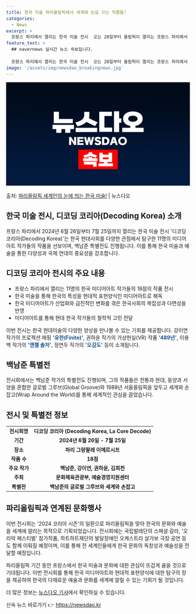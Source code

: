 ```yaml
---
title: 한국 미술 파리올림픽에서 세계에 눈길 끄는 작품들!
categories:
  - News
excerpt: >
  프랑스 파리에서 열리는 한국 미술 전시  오는 26일부터 올림픽이 열리는 프랑스 파리에서 전 세계인에게 한국…
feature_text: >
  ## navernews 실시간 뉴스 속보입니다.

  프랑스 파리에서 열리는 한국 미술 전시  오는 26일부터 올림픽이 열리는 프랑스 파리에서 전 세계인에게 한국…
image: '/assets/img/newsdao_breakingnews.jpg'
---
```


![뉴스다오 속보](/assets/img/newsdao_breakingnews.jpg)

<p>출처: <a href="https://newsdao.kr/4725" rel="dofollow">파리올림픽 세계인의 눈에 띄는 한국 미술!</a> | 뉴스다오</p>

<h2 data-ke-size="size26">한국 미술 전시, 디코딩 코리아(Decoding Korea) 소개</h2>

<p data-ke-size="size16">프랑스 파리에서 2024년 6월 26일부터 7월 25일까지 열리는 한국 미술 전시 '디코딩 코리아(Decoding Korea)'는 한국 현대사회를 다양한 관점에서 탐구한 11명의 미디어아트 작가들의 작품을 선보이며, 백남준 특별전도 진행됩니다. 이를 통해 한국 미술과 예술을 통한 다양성과 국제 연대의 중요성을 강조합니다.</p>

<h2 data-ke-size="size26">디코딩 코리아 전시의 주요 내용</h2>

<ul>
<li>프랑스 파리에서 열리는 11명의 한국 미디어아트 작가들의 18점의 작품 전시</li>
<li>한국 미술을 통해 한국의 특성을 현대적 표현양식인 미디어아트로 해독</li>
<li>한국 미디어아트가 산업화와 급진적인 변화를 겪은 한국사회의 복잡성과 다면성을 반영</li>
<li>미디어아트를 통해 현대 한국 작가들의 철학적 고민 전달</li>
</ul>

<p data-ke-size="size16">이번 전시는 한국 현대미술의 다양한 양상을 만나볼 수 있는 기회를 제공합니다. 강이연 작가의 프로젝션 매핑 <b><span style="color: #1a5490;">'유한(Finite)'</span></b>, 권하윤 작가의 가상현실(VR) 작품 <b><span style="color: #1a5490;">'489년'</span></b>, 이용백 작가의 <b><span style="color: #1a5490;">'엔젤 솔저'</span></b>, 정연두 작가의 <b><span style="color: #1a5490;">'오감도'</span></b> 등이 소개됩니다.</p>

<h2 data-ke-size="size26">백남준 특별전</h2>

<p data-ke-size="size16">전시회에서는 백남준 작가의 특별전도 진행되며, 그의 작품들은 전통과 현대, 동양과 서양을 혼합한 글로벌 그루브(Global Groove)와 1988년 서울올림픽을 앞두고 세계와 손잡고(Wrap Around the World)를 통해 세계적인 관심을 끌었습니다.</p>

<h2 data-ke-size="size26">전시 및 특별전 정보</h2>

<table>
<tbody>
<tr>
<td style="text-align: center; height: 17px;"><b>전시회명</b></td>
<td style="text-align: center; height: 17px;"><b>디코딩 코리아 (Decoding Korea, La Core Decode)</b></td>
</tr>
<tr>
<td style="text-align: center; height: 17px;"><b>기간</b></td>
<td style="text-align: center; height: 17px;"><b>2024년 6월 26일 - 7월 25일</b></td>
</tr>
<tr>
<td style="text-align: center; height: 17px;"><b>장소</b></td>
<td style="text-align: center; height: 17px;"><b>파리 그랑팔레 이메르시프</b></td>
</tr>
<tr>
<td style="text-align: center; height: 17px;"><b>작품 수</b></td>
<td style="text-align: center; height: 17px;"><b>18점</b></td>
</tr>
<tr>
<td style="text-align: center; height: 17px;"><b>주요 작가</b></td>
<td style="text-align: center; height: 17px;"><b>백남준, 강이연, 권하윤, 김희천</b></td>
</tr>
<tr>
<td style="text-align: center; height: 17px;"><b>주최</b></td>
<td style="text-align: center; height: 17px;"><b>문화체육관광부, 예술경영지원센터</b></td>
</tr>
<tr>
<td style="text-align: center; height: 17px;"><b>특별전</b></td>
<td style="text-align: center; height: 17px;"><b>백남준의 글로벌 그루브와 세계와 손잡고</b></td>
</tr>
</tbody>
</table>

<h2 data-ke-size="size26">파리올림픽과 연계된 문화행사</h2>

<p data-ke-size="size16">이번 전시회는 '2024 코리아 시즌'의 일환으로 파리올림픽을 맞아 한국의 문화와 예술을 세계에 알리는 목적으로 기획되었습니다. 전시회에는 국립발레단의 스페셜 갈라, '오리악 페스티벌' 참가작품, 하트하트재단의 발달장애인 오케스트라 살가보 극장 공연 등도 함께 이뤄질 예정이며, 이를 통해 전 세계인들에게 한국 문화의 독창성과 예술성을 전달할 예정입니다.</p>

<p data-ke-size="size16">파리올림픽 기간 동안 프랑스에서 한국 미술과 문화에 대한 관심이 뜨겁게 끓을 것으로 기대됩니다. 이번 전시회를 통해 한국 미디어아트와 현대적 표현양식에 대한 탐구의 장을 제공하여 한국의 다채로운 예술과 문화를 세계에 알릴 수 있는 기회가 될 것입니다.</p>

<p data-ke-size="size16">더 많은 정보는 <a href="https://newsdao.kr/4725">뉴스다오 기사</a>에서 확인하실 수 있습니다.</p> 

신속 뉴스 바로가기 👉 <a href="https://newsdao.kr" rel="dofollow">https://newsdao.kr</a>


